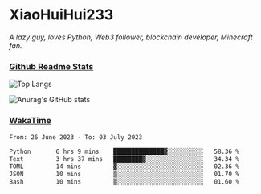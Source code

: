 # XiaoHuiHui233

*A lazy guy, loves Python, Web3 follower, blockchain developer, Minecraft fan.*

### [Github Readme Stats](https://github.com/anuraghazra/github-readme-stats)

![Top Langs](https://github-readme-stats.vercel.app/api/top-langs/?username=XiaoHuiHui233&layout=compact&theme=github_dark)

![Anurag's GitHub stats](https://github-readme-stats.vercel.app/api?username=XiaoHuiHui233&show_icons=true&theme=github_dark)

### [WakaTime](https://wakatime.com)

<!--START_SECTION:waka-->

```txt
From: 26 June 2023 - To: 03 July 2023

Python       6 hrs 9 mins    ██████████████▓░░░░░░░░░░   58.36 %
Text         3 hrs 37 mins   ████████▓░░░░░░░░░░░░░░░░   34.34 %
TOML         14 mins         ▓░░░░░░░░░░░░░░░░░░░░░░░░   02.36 %
JSON         10 mins         ▒░░░░░░░░░░░░░░░░░░░░░░░░   01.70 %
Bash         10 mins         ▒░░░░░░░░░░░░░░░░░░░░░░░░   01.60 %
```

<!--END_SECTION:waka-->
